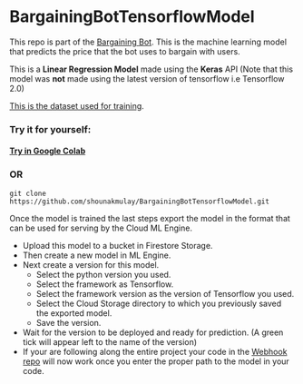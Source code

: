 # BargainingBotTensorflowModel
This repo is part of the [Bargaining Bot](https://github.com/shounakmulay/BargainingBot).
This is the machine learning model that predicts the price that the bot uses to bargain with users.

This is a **Linear Regression Model** made using the **Keras** API
(Note that this model was **not** made using the latest version of tensorflow i.e Tensorflow 2.0)

[This is the dataset used for training](https://github.com/shounakmulay/BargainingBotTensorflowModel/blob/master/PricePredictionDataset_50k.csv). 

### Try it for yourself:
#### [Try in Google Colab](https://colab.research.google.com/drive/1WQtmZqrzKNKHTnOtspu5VMl_QeZy6OEu)

### OR

```
git clone https://github.com/shounakmulay/BargainingBotTensorflowModel.git 
```
Once the model is trained the last steps export the model in the format that can be used for serving by the Cloud ML Engine.
* Upload this model to a bucket in Firestore Storage. 
* Then create a new model in ML Engine. 
* Next create a version for this model.
  * Select the python version you used.
  * Select the framework as Tensorflow.
  * Select the framework version as the version of Tensorflow you used.
  * Select the Cloud Storage directory to which you previously saved the exported model.
  * Save the version.
* Wait for the version to be deployed and ready for prediction. (A green tick will appear left to the name of the version)
* If your are following along the entire project your code in the [Webhook repo]() will now work once you enter the proper path to the model in your code.
 
